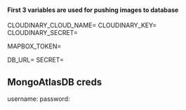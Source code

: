 #### First 3 variables are used for pushing images to database
CLOUDINARY_CLOUD_NAME=
CLOUDINARY_KEY=
CLOUDINARY_SECRET=
<!--to view campground locations on map-->
MAPBOX_TOKEN=
<!--to connect to mongodb atlas database-->
DB_URL=
SECRET=


## MongoAtlasDB creds
username:
password: